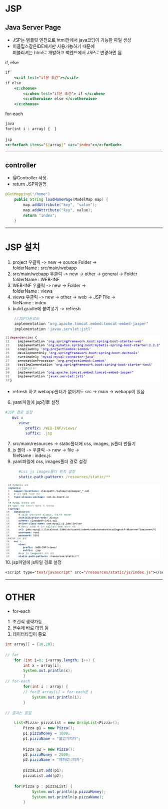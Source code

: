 
# JSP
## Java Server Page
- JSP는 템플릿 엔진으로 html안에서 java코딩이 가능한 파일 생성
- 이클립스같은IDE에서만 사용가능하기 때문에  
퍼블리셔는 html로 개발하고 백엔드에서 JSP로 변경하면 됨  

if, else
```jsp
if 
    <c:if test="if문 조건"></c:if>
if else
    <c:choose>
		<c:when test="if문 조건"> if </c:when>
		<c:otherwise> else </c:otherwise>
	</c:choose>
```
for-each
```jsp
java
for(int i : array) {  }

jsp
<c:forEach items="${array}" var="index"></c:forEach>
```


---
## controller
- @Controller 사용
- return JSP파일명
```java
@GetMapping("/home")
	public String loadHomePage(ModelMap map) {
        map.addAttribute("key", "value");
        map.addAttribute("key", value);
		return "index";
	}
```
---
# JSP 설치

1. project 우클릭 -> new -> source Folder ->  
folderName : src/main/webapp
2. src/main/webapp 우클릭 -> new -> other -> general -> Folder  
folderName : WEB-INF 
3. WEB-INF 우클릭 -> new -> Folder ->  
folderName : views 
4. views 우클릭 -> new -> other -> web -> JSP File ->  
fileName : index
5. bulid.gradle에 붙여넣기 -> refresh
```gradle
	//JSP다운로드
	implementation "org.apache.tomcat.embed:tomcat-embed-jasper"
	implementation 'javax.servlet:jstl'
```
![jsp](../spring_study/img/gradle.JPG)
-  refresh 하고 webapp폴더가 없어져도 src -> main -> webapp이 있음
6. yaml파일에 jsp경로 설정
```yaml
#JSP 경로 설정
   mvc :
      view:
         prefix: /WEB-INF/views/
         suffix: .jsp
```
7. src/main/resources -> static폴더에 css, images, js폴더 만들기  
8. js 폴더 -> 우클릭 -> new -> file ->  
fileName : index.js
9. yaml파일에 css, images폴더 경로 설정
```yaml
      #css js images폴더 위치 설정
      static-path-pattern: /resources/static/** 
```
![jsp](../spring_study/img/yaml.JPG)
10. jsp파일에 js파일 경로 설정
```jsp
<script type="text/javascript" src="/resources/static/js/index.js"></script>
```
---
# OTHER

- for-each  
1. 조건식 생략가능  
2. 변수에 바로 대입 됨  
3. 데이터타입이 중요
```java
int array[] = {10,20};

// for
	for (int i=0; i<array.length; i++) {
		int x = array[i];
		System.out.println(x);
		}
// for-each
		for(int i : array) {
        // for문 array[i] = for-each문 i
			System.out.println(i);
		}

// 결과는 동일
```
```java
    List<Pizza> pizzaList = new ArrayList<Pizza>();
		Pizza p1 = new Pizza();
		p1.pizzaMoney = 1000;
		p1.pizzaName = "불고기피자";
		
		Pizza p2 = new Pizza();
		p2.pizzaMoney = 2000;
		p2.pizzaName = "페퍼로니피자";
		
		pizzaList.add(p1);
		pizzaList.add(p2);
    
    for(Pizza p : pizzaList) {
			System.out.println(p.pizzaMoney);
			System.out.println(p.pizzaName);
		}
```

